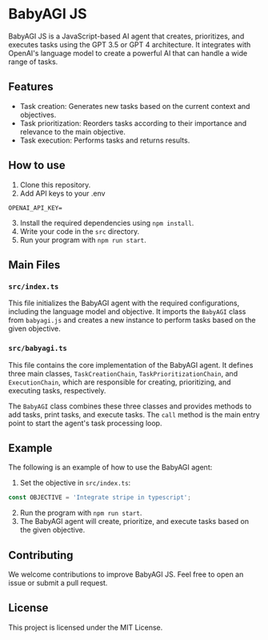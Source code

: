 # BabyAGI JS

BabyAGI JS is a JavaScript-based AI agent that creates, prioritizes, and executes tasks using the GPT 3.5 or GPT 4 architecture. It integrates with OpenAI's language model to create a powerful AI that can handle a wide range of tasks.

## Features

- Task creation: Generates new tasks based on the current context and objectives.
- Task prioritization: Reorders tasks according to their importance and relevance to the main objective.
- Task execution: Performs tasks and returns results.

## How to use

1. Clone this repository.
2. Add API keys to your .env
```
OPENAI_API_KEY=
```
3. Install the required dependencies using `npm install`.
4. Write your code in the `src` directory.
5. Run your program with `npm run start`.

## Main Files

### `src/index.ts`

This file initializes the BabyAGI agent with the required configurations, including the language model and objective. It imports the `BabyAGI` class from `babyagi.js` and creates a new instance to perform tasks based on the given objective.

### `src/babyagi.ts`

This file contains the core implementation of the BabyAGI agent. It defines three main classes, `TaskCreationChain`, `TaskPrioritizationChain`, and `ExecutionChain`, which are responsible for creating, prioritizing, and executing tasks, respectively.

The `BabyAGI` class combines these three classes and provides methods to add tasks, print tasks, and execute tasks. The `call` method is the main entry point to start the agent's task processing loop.

## Example

The following is an example of how to use the BabyAGI agent:

1. Set the objective in `src/index.ts`:

```javascript
const OBJECTIVE = 'Integrate stripe in typescript';
```

2. Run the program with `npm run start`.
3. The BabyAGI agent will create, prioritize, and execute tasks based on the given objective.

## Contributing

We welcome contributions to improve BabyAGI JS. Feel free to open an issue or submit a pull request.

## License

This project is licensed under the MIT License.
